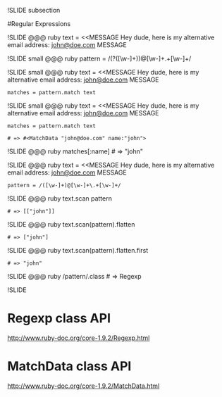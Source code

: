 !SLIDE subsection

#Regular Expressions

!SLIDE
    @@@ ruby
    text = <<MESSAGE
      Hey dude, here is my alternative
      email address: john@doe.com
    MESSAGE

!SLIDE small
    @@@ ruby
    pattern = /(?<name>([\w-]+))@[\w-]+\.+[\w-]+/

!SLIDE small
    @@@ ruby
    text = <<MESSAGE
      Hey dude, here is my alternative
      email address: john@doe.com
    MESSAGE

    matches = pattern.match text

!SLIDE small
    @@@ ruby
    text = <<MESSAGE
      Hey dude, here is my alternative
      email address: john@doe.com
    MESSAGE

    matches = pattern.match text

    # => #<MatchData "john@doe.com" name:"john">

!SLIDE
    @@@ ruby
    matches[:name] # => "john"

!SLIDE
    @@@ ruby
    text = <<MESSAGE
      Hey dude, here is my alternative
      email address: john@doe.com
    MESSAGE

    pattern = /([\w-]+)@[\w-]+\.+[\w-]+/

!SLIDE
    @@@ ruby
    text.scan pattern

    # => [["john"]]

!SLIDE
    @@@ ruby
    text.scan(pattern).flatten

    # => ["john"]

!SLIDE
    @@@ ruby
    text.scan(pattern).flatten.first

    # => "john"

!SLIDE
    @@@ ruby
    /pattern/.class # => Regexp

!SLIDE

# **Regexp class API**

<a href="http://www.ruby-doc.org/core-1.9.2/Regexp.html">http://www.ruby-doc.org/core-1.9.2/Regexp.html</a>

# **MatchData class API**

<a href="http://www.ruby-doc.org/core-1.9.2/MatchData.html">http://www.ruby-doc.org/core-1.9.2/MatchData.html</a>
